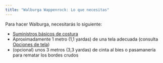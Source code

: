 ```yaml
---
title: "Walburga Wappenrock: Lo que necesitas"
---
```


Para hacer Walburga, necesitarás lo siguiente:

- [Suministros básicos de costura](/docs/sewing/basic-sewing-supplies)
- Aproximadamente 1 metro (1,1 yardas) de una tela adecuada (consulta [Opciones de tela](/docs/patterns/walburga/fabric))
- (opcional) unos 3 metros (3,3 yardas) de cinta al bies o pasamanería para rematar los bordes crudos
